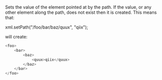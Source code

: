 Sets the value of the element pointed at by the path. If the value, or any other element along the path, does not exist then it is created. This means that:

xml.setPath("/foo/bar/baz/quux", "qiix");

will create:

```cpp
<foo>
	<bar>
		<baz>
			<quux>qiix</quux>
		</baz>
	</bar>
</foo>
```
